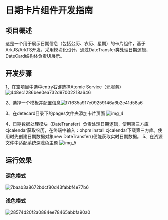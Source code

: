 # 日期卡片组件开发指南

## 项目概述

这是一个用于展示日期信息（包括公历、农历、星期）的卡片组件，基于ArkJS/ArkTS开发，采用模块化设计，通过DateTransfer类处理日期逻辑，DateCard结构体负责UI展示。

## 开发步骤
1、在空项目中选中entry右键选择Atomic Service（元服务）
![448ec1286bee0ea732d97002218a646](https://github.com/user-attachments/assets/16445bca-0528-4ee4-a5eb-998204fd0eb7)

2、选择一个模板并配置信息![f7f635a917e09259146a6b2e41d58a6](https://github.com/user-attachments/assets/e8127939-9bd0-40f1-99e2-ea9a49ed5e71)


3、在detecard目录下的pages文件夹添加卡片页面
![img_4](https://github.com/user-attachments/assets/ec4bc4ee-b490-4f68-9df4-6e05566f5db6)


4、日期数据处理模块（DateTransfer）负责处理日期逻辑，使用第三方库cjcalendar获取农历，在终端中输入：ohpm install cjcalendar下载第三方库。使用时先创建日期数据对象new DateTransfer()便能获取实时日期数据。
5、在资源文件中适配系统深浅色主题
![img_5](https://github.com/user-attachments/assets/7608aef8-a731-470c-94de-3af2fe246592)


## 运行效果

### 深色模式

![7baab3a8672bdcf80d43fabbf4e77b6](https://github.com/user-attachments/assets/54eff7bf-361e-4bdc-9cde-5f83275094bc)

### 浅色模式
![28574d20f2a0884ee78465abbfa90a0](https://github.com/user-attachments/assets/0d59b5a7-4fe9-4706-94c6-c7a79a2e4f6d)

